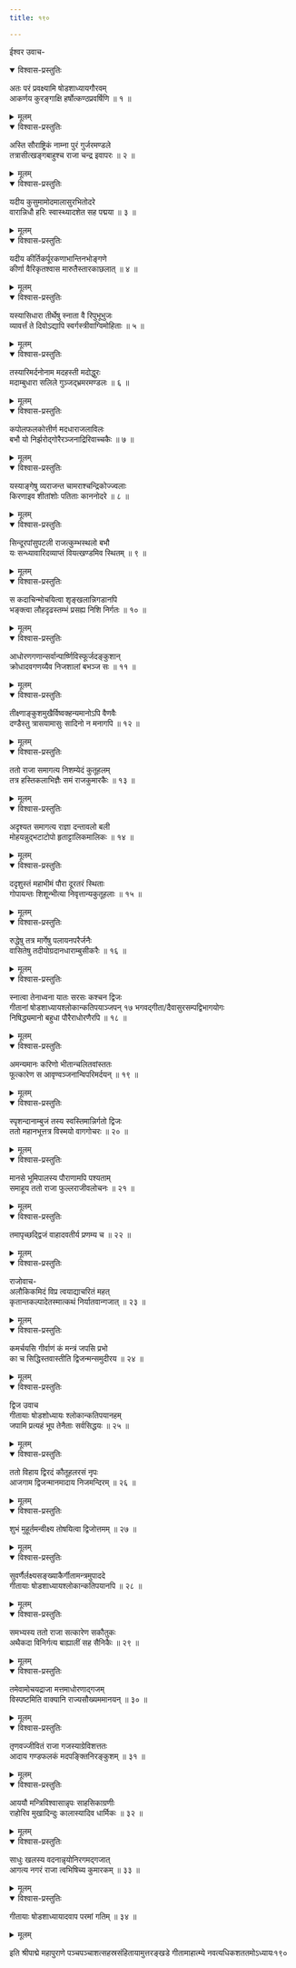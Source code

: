 ```yaml
---
title: १९०

---
```

ईश्वर उवाच-  

<details open><summary>विश्वास-प्रस्तुतिः</summary>

अतः परं प्रवक्ष्यामि षोडशाध्यायगौरवम्  
आकर्णय कुरङ्गाक्षि हर्षोत्कण्ठप्रवर्षिणि ॥ १ ॥
</details>

<details><summary>मूलम्</summary>

अतः परं प्रवक्ष्यामि षोडशाध्यायगौरवम्  
आकर्णय कुरङ्गाक्षि हर्षोत्कण्ठप्रवर्षिणि ॥ १ ॥
</details>



<details open><summary>विश्वास-प्रस्तुतिः</summary>

अस्ति सौराष्ट्रिकं नाम्ना पुरं गुर्जरमण्डले  
तत्रासीत्खङ्गबाहुश्च राजा चन्द्र इवापरः ॥ २ ॥
</details>

<details><summary>मूलम्</summary>

अस्ति सौराष्ट्रिकं नाम्ना पुरं गुर्जरमण्डले  
तत्रासीत्खङ्गबाहुश्च राजा चन्द्र इवापरः ॥ २ ॥
</details>



<details open><summary>विश्वास-प्रस्तुतिः</summary>

यदीय कुसुमामोदमालासुरभितोदरे  
वारान्निधौ हरिः स्वास्थ्यादशेत सह पद्मया ॥ ३ ॥
</details>

<details><summary>मूलम्</summary>

यदीय कुसुमामोदमालासुरभितोदरे  
वारान्निधौ हरिः स्वास्थ्यादशेत सह पद्मया ॥ ३ ॥
</details>



<details open><summary>विश्वास-प्रस्तुतिः</summary>

यदीय कीर्तिकर्पूरकणाभान्तिनभोङ्गणे  
कीर्णा वैरिकृतश्वास मारुतैस्तारकाछलात् ॥ ४ ॥
</details>

<details><summary>मूलम्</summary>

यदीय कीर्तिकर्पूरकणाभान्तिनभोङ्गणे  
कीर्णा वैरिकृतश्वास मारुतैस्तारकाछलात् ॥ ४ ॥
</details>



<details open><summary>विश्वास-प्रस्तुतिः</summary>

यस्यासिधारा तीर्थेषु स्नाता वै रिपुभूभुजः  
व्यावर्त्तं ते दिवोऽद्यापि स्वर्गस्त्रीवाग्विमोहिताः ॥ ५ ॥
</details>

<details><summary>मूलम्</summary>

यस्यासिधारा तीर्थेषु स्नाता वै रिपुभूभुजः  
व्यावर्त्तं ते दिवोऽद्यापि स्वर्गस्त्रीवाग्विमोहिताः ॥ ५ ॥
</details>



<details open><summary>विश्वास-प्रस्तुतिः</summary>

तस्यारिमर्दनोनाम मदहस्ती मदोद्धुरः  
मदाम्बुधारा सलिले गुञ्जद्भ्रमरमण्डलः ॥ ६ ॥
</details>

<details><summary>मूलम्</summary>

तस्यारिमर्दनोनाम मदहस्ती मदोद्धुरः  
मदाम्बुधारा सलिले गुञ्जद्भ्रमरमण्डलः ॥ ६ ॥
</details>



<details open><summary>विश्वास-प्रस्तुतिः</summary>

कपोलफलकोत्तीर्ण मदधाराजलाविलः  
बभौ यो निर्झरोद्गोरैरञ्जनाद्रिरिवाच्चकैः ॥ ७ ॥
</details>

<details><summary>मूलम्</summary>

कपोलफलकोत्तीर्ण मदधाराजलाविलः  
बभौ यो निर्झरोद्गोरैरञ्जनाद्रिरिवाच्चकैः ॥ ७ ॥
</details>



<details open><summary>विश्वास-प्रस्तुतिः</summary>

यस्याङ्गेषु व्यराजन्त चामराश्चन्द्रिकोज्ज्वलाः  
किरणाइव शीतांशोः पतिताः काननोदरे ॥ ८ ॥
</details>

<details><summary>मूलम्</summary>

यस्याङ्गेषु व्यराजन्त चामराश्चन्द्रिकोज्ज्वलाः  
किरणाइव शीतांशोः पतिताः काननोदरे ॥ ८ ॥
</details>



<details open><summary>विश्वास-प्रस्तुतिः</summary>

सिन्दूरपांसुपटली राजत्कुम्भस्थलो बभौ  
यः सन्ध्यावारिदव्याप्तं वियत्खण्डमिव स्थितम् ॥ ९ ॥
</details>

<details><summary>मूलम्</summary>

सिन्दूरपांसुपटली राजत्कुम्भस्थलो बभौ  
यः सन्ध्यावारिदव्याप्तं वियत्खण्डमिव स्थितम् ॥ ९ ॥
</details>



<details open><summary>विश्वास-प्रस्तुतिः</summary>

स कदाचिन्मोचयित्वा शृङ्खलान्निगडानपि  
भङ्क्त्वा लौहदृढस्तम्भं प्रसह्य निशि निर्गतः ॥ १० ॥
</details>

<details><summary>मूलम्</summary>

स कदाचिन्मोचयित्वा शृङ्खलान्निगडानपि  
भङ्क्त्वा लौहदृढस्तम्भं प्रसह्य निशि निर्गतः ॥ १० ॥
</details>



<details open><summary>विश्वास-प्रस्तुतिः</summary>

आधोरणगणान्सर्वान्पार्ष्णिविस्फूर्जदङ्कुशान्  
क्रोधादवगणय्यैव निजशालां बभञ्ज सः ॥ ११ ॥
</details>

<details><summary>मूलम्</summary>

आधोरणगणान्सर्वान्पार्ष्णिविस्फूर्जदङ्कुशान्  
क्रोधादवगणय्यैव निजशालां बभञ्ज सः ॥ ११ ॥
</details>



<details open><summary>विश्वास-प्रस्तुतिः</summary>

तीक्ष्णाङ्कुशमुखैर्विष्वक्हन्यमानोऽपि वैणवैः  
दण्डैस्तु त्रासयामासुः सादिनो न मनागपि ॥ १२ ॥
</details>

<details><summary>मूलम्</summary>

तीक्ष्णाङ्कुशमुखैर्विष्वक्हन्यमानोऽपि वैणवैः  
दण्डैस्तु त्रासयामासुः सादिनो न मनागपि ॥ १२ ॥
</details>



<details open><summary>विश्वास-प्रस्तुतिः</summary>

ततो राजा समागत्य निशम्येदं कुतूहलम्  
तत्र हस्तिकलाभिज्ञैः समं राजकुमारकैः ॥ १३ ॥
</details>

<details><summary>मूलम्</summary>

ततो राजा समागत्य निशम्येदं कुतूहलम्  
तत्र हस्तिकलाभिज्ञैः समं राजकुमारकैः ॥ १३ ॥
</details>



<details open><summary>विश्वास-प्रस्तुतिः</summary>

अदृश्यत समागत्य राज्ञा दन्तावलो बली  
मोहयन्नुद्भटाटोपो हृताट्टालिकमालिकः ॥ १४ ॥
</details>

<details><summary>मूलम्</summary>

अदृश्यत समागत्य राज्ञा दन्तावलो बली  
मोहयन्नुद्भटाटोपो हृताट्टालिकमालिकः ॥ १४ ॥
</details>



<details open><summary>विश्वास-प्रस्तुतिः</summary>

ददृशुस्तं महाभीमं पौरा दूरतरं स्थिताः  
गोपायन्तः शिशून्भीत्या निवृत्तान्यकुतूहलाः ॥ १५ ॥
</details>

<details><summary>मूलम्</summary>

ददृशुस्तं महाभीमं पौरा दूरतरं स्थिताः  
गोपायन्तः शिशून्भीत्या निवृत्तान्यकुतूहलाः ॥ १५ ॥
</details>



<details open><summary>विश्वास-प्रस्तुतिः</summary>

रुद्धेषु तत्र मार्गेषु पलायनपरैर्जनैः  
वासितेषु तदीयोग्रदानधाराम्बुसीकरैः ॥ १६ ॥
</details>

<details><summary>मूलम्</summary>

रुद्धेषु तत्र मार्गेषु पलायनपरैर्जनैः  
वासितेषु तदीयोग्रदानधाराम्बुसीकरैः ॥ १६ ॥
</details>



<details open><summary>विश्वास-प्रस्तुतिः</summary>

स्नात्वा तेनाध्वना यातः सरसः कश्चन द्विजः  
गीतानां षोडशाध्यायश्लोकान्कतिपयाञ्जपन् १७ भगवद्गीता/दैवासुरसम्पद्विभागयोगः  
निषिद्ध्यमानो बहुधा पौरैराधोरणैरपि ॥ १८ ॥
</details>

<details><summary>मूलम्</summary>

स्नात्वा तेनाध्वना यातः सरसः कश्चन द्विजः  
गीतानां षोडशाध्यायश्लोकान्कतिपयाञ्जपन् १७ भगवद्गीता/दैवासुरसम्पद्विभागयोगः  
निषिद्ध्यमानो बहुधा पौरैराधोरणैरपि ॥ १८ ॥
</details>



<details open><summary>विश्वास-प्रस्तुतिः</summary>

अमन्यमानः करिणो भीतान्चलितवांस्ततः  
फूत्कारेण स आवृण्वञ्जनान्विपरिमर्दयन् ॥ १९ ॥
</details>

<details><summary>मूलम्</summary>

अमन्यमानः करिणो भीतान्चलितवांस्ततः  
फूत्कारेण स आवृण्वञ्जनान्विपरिमर्दयन् ॥ १९ ॥
</details>



<details open><summary>विश्वास-प्रस्तुतिः</summary>

स्पृशन्दानाम्बुजं तस्य स्वस्तिमान्निर्गतो द्विजः  
ततो महानभूत्तत्र विस्मयो वागगोचरः ॥ २० ॥
</details>

<details><summary>मूलम्</summary>

स्पृशन्दानाम्बुजं तस्य स्वस्तिमान्निर्गतो द्विजः  
ततो महानभूत्तत्र विस्मयो वागगोचरः ॥ २० ॥
</details>



<details open><summary>विश्वास-प्रस्तुतिः</summary>

मानसे भूमिपालस्य पौराणामपि पश्यताम्  
समाहूय ततो राजा फुल्लराजीवलोचनः ॥ २१ ॥
</details>

<details><summary>मूलम्</summary>

मानसे भूमिपालस्य पौराणामपि पश्यताम्  
समाहूय ततो राजा फुल्लराजीवलोचनः ॥ २१ ॥
</details>



<details open><summary>विश्वास-प्रस्तुतिः</summary>

तमापृच्छद्द्विजं वाहादवतीर्य प्रणम्य च ॥ २२ ॥
</details>

<details><summary>मूलम्</summary>

तमापृच्छद्द्विजं वाहादवतीर्य प्रणम्य च ॥ २२ ॥
</details>



<details open><summary>विश्वास-प्रस्तुतिः</summary>

राजोवाच-  
अलौकिकमिदं विप्र त्वयाद्याचरितं महत्  
कृतान्तकल्पादेतस्मात्कथं निर्यातवान्गजात् ॥ २३ ॥
</details>

<details><summary>मूलम्</summary>

राजोवाच-  
अलौकिकमिदं विप्र त्वयाद्याचरितं महत्  
कृतान्तकल्पादेतस्मात्कथं निर्यातवान्गजात् ॥ २३ ॥
</details>



<details open><summary>विश्वास-प्रस्तुतिः</summary>

कमर्चयसि गीर्वाणं कं मन्त्रं जपसि प्रभो  
का च सिद्धिस्तवास्तीति द्विजन्मन्समुदीरय ॥ २४ ॥
</details>

<details><summary>मूलम्</summary>

कमर्चयसि गीर्वाणं कं मन्त्रं जपसि प्रभो  
का च सिद्धिस्तवास्तीति द्विजन्मन्समुदीरय ॥ २४ ॥
</details>



<details open><summary>विश्वास-प्रस्तुतिः</summary>

द्विज उवाच  
गीतायाः षोडशोध्यायः श्लोकान्कतिपयानहम्  
जपामि प्रत्यहं भूप तेनैताः सर्वसिद्धयः ॥ २५ ॥
</details>

<details><summary>मूलम्</summary>

द्विज उवाच  
गीतायाः षोडशोध्यायः श्लोकान्कतिपयानहम्  
जपामि प्रत्यहं भूप तेनैताः सर्वसिद्धयः ॥ २५ ॥
</details>



<details open><summary>विश्वास-प्रस्तुतिः</summary>

ततो विहाय द्विरदं कौतूहलरसं नृपः  
आजगाम द्विजन्मानमादाय निजमन्दिरम् ॥ २६ ॥
</details>

<details><summary>मूलम्</summary>

ततो विहाय द्विरदं कौतूहलरसं नृपः  
आजगाम द्विजन्मानमादाय निजमन्दिरम् ॥ २६ ॥
</details>



<details open><summary>विश्वास-प्रस्तुतिः</summary>

शुभं मुहूर्तमन्वीक्ष्य तोषयित्वा द्विजोत्तमम् ॥ २७ ॥
</details>

<details><summary>मूलम्</summary>

शुभं मुहूर्तमन्वीक्ष्य तोषयित्वा द्विजोत्तमम् ॥ २७ ॥
</details>



<details open><summary>विश्वास-प्रस्तुतिः</summary>

सुवर्णैर्लक्ष्यसङ्ख्याकैर्गीतामन्त्रमुपाददे  
गीतायाः षोडशाध्यायश्लोकान्कतिपयानपि ॥ २८ ॥
</details>

<details><summary>मूलम्</summary>

सुवर्णैर्लक्ष्यसङ्ख्याकैर्गीतामन्त्रमुपाददे  
गीतायाः षोडशाध्यायश्लोकान्कतिपयानपि ॥ २८ ॥
</details>



<details open><summary>विश्वास-प्रस्तुतिः</summary>

समभ्यस्य ततो राजा सत्कारेण सकौतुकः  
अथैकदा विनिर्गत्य बाह्यालीं सह सैनिकैः ॥ २९ ॥
</details>

<details><summary>मूलम्</summary>

समभ्यस्य ततो राजा सत्कारेण सकौतुकः  
अथैकदा विनिर्गत्य बाह्यालीं सह सैनिकैः ॥ २९ ॥
</details>



<details open><summary>विश्वास-प्रस्तुतिः</summary>

तमेवामोचयद्राजा मत्तमाधोरणाद्गजम्  
विस्पष्टमिति वाक्यानि राज्यसौख्यममानयन् ॥ ३० ॥
</details>

<details><summary>मूलम्</summary>

तमेवामोचयद्राजा मत्तमाधोरणाद्गजम्  
विस्पष्टमिति वाक्यानि राज्यसौख्यममानयन् ॥ ३० ॥
</details>



<details open><summary>विश्वास-प्रस्तुतिः</summary>

तृणवज्जीवितं राजा गजस्याग्रेविशत्ततः  
आदाय गण्डफलकं मदपङ्क्तिनिरङ्कुशम् ॥ ३१ ॥
</details>

<details><summary>मूलम्</summary>

तृणवज्जीवितं राजा गजस्याग्रेविशत्ततः  
आदाय गण्डफलकं मदपङ्क्तिनिरङ्कुशम् ॥ ३१ ॥
</details>



<details open><summary>विश्वास-प्रस्तुतिः</summary>

आययौ मन्त्रिविश्वासान्नृपः साहसिकाग्रणीः  
राहोरिव मुखादिन्दुः कालास्यादिव धार्मिकः ॥ ३२ ॥
</details>

<details><summary>मूलम्</summary>

आययौ मन्त्रिविश्वासान्नृपः साहसिकाग्रणीः  
राहोरिव मुखादिन्दुः कालास्यादिव धार्मिकः ॥ ३२ ॥
</details>



<details open><summary>विश्वास-प्रस्तुतिः</summary>

साधुः खलस्य वदनान्नृयोनिरगमद्गजात्  
आगत्य नगरं राजा त्वभिषिच्य कुमारकम् ॥ ३३ ॥
</details>

<details><summary>मूलम्</summary>

साधुः खलस्य वदनान्नृयोनिरगमद्गजात्  
आगत्य नगरं राजा त्वभिषिच्य कुमारकम् ॥ ३३ ॥
</details>



<details open><summary>विश्वास-प्रस्तुतिः</summary>

गीतायाः षोडशाध्यायादवाप परमां गतिम् ॥ ३४ ॥
</details>

<details><summary>मूलम्</summary>

गीतायाः षोडशाध्यायादवाप परमां गतिम् ॥ ३४ ॥
</details>


इति श्रीपाद्मे महापुराणे पञ्चपञ्चाशत्सहस्रसंहितायामुत्तरङ्खडे गीतामाहात्म्ये नवत्यधिकशततमोऽध्यायः१९०